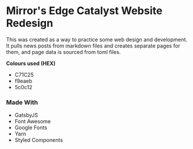 # Mirror's Edge Catalyst Website Redesign

This was created as a way to practice some web design and development. It pulls news posts from markdown files and creates separate pages for them, and page data is sourced from toml files. 

**Colours used (HEX)**
* C71C25
* f9eaeb
* 5c0c12

### Made With

* GatsbyJS
* Font Awesome
* Google Fonts
* Yarn
* Styled Components
